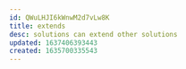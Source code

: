 ```yaml
---
id: QWuLHJI6kWnwM2d7vLw8K
title: extends
desc: solutions can extend other solutions
updated: 1637406393443
created: 1635700335543
---
```


